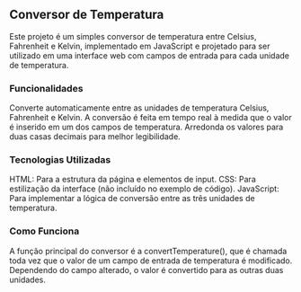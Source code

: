 ## Conversor de Temperatura

Este projeto é um simples conversor de temperatura entre Celsius, Fahrenheit e Kelvin, implementado em JavaScript e projetado para ser utilizado em uma interface web com campos de entrada para cada unidade de temperatura.

### Funcionalidades

Converte automaticamente entre as unidades de temperatura Celsius, Fahrenheit e Kelvin.
A conversão é feita em tempo real à medida que o valor é inserido em um dos campos de temperatura.
Arredonda os valores para duas casas decimais para melhor legibilidade.

### Tecnologias Utilizadas
HTML: Para a estrutura da página e elementos de input.
CSS: Para estilização da interface (não incluído no exemplo de código).
JavaScript: Para implementar a lógica de conversão entre as três unidades de temperatura.

### Como Funciona
A função principal do conversor é a convertTemperature(), que é chamada toda vez que o valor de um campo de entrada de temperatura é modificado. Dependendo do campo alterado, o valor é convertido para as outras duas unidades.

